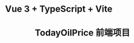 # Vue 3 + TypeScript + Vite
<div class="container">
   <header>
      <h1>TodayOilPrice 前端项目</h1>
   </header>
</div>
